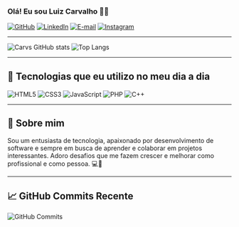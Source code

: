 ### Olá! Eu sou Luiz Carvalho 👋🏼

[![GitHub](https://img.shields.io/badge/GitHub-100000?style=for-the-badge&logo=github&logoColor=white)](https://github.com/luizcarvs)
[![LinkedIn](https://img.shields.io/badge/LinkedIn-0077B5?style=for-the-badge&logo=linkedin&logoColor=white)](https://www.linkedin.com/in/luizcarvs)
[![E-mail](https://img.shields.io/badge/Gmail-D14836?style=for-the-badge&logo=gmail&logoColor=white)](mailto:luizcarvalho0323@outlook.com)
[![Instagram](https://img.shields.io/badge/Instagram-E4405F?style=for-the-badge&logo=instagram&logoColor=white)](https://www.instagram.com/luizcarvs)

---

![Carvs GitHub stats](https://github-readme-stats.vercel.app/api?username=luizcarvs&show_icons=true&theme=dark)
![Top Langs](https://github-readme-stats.vercel.app/api/top-langs/?username=luizcarvs&layout=compact&theme=dark)

---

## 🚀 Tecnologias que eu utilizo no meu dia a dia

<div style="display: inline_block">
    <img align="center" alt="HTML5" src="https://img.shields.io/badge/HTML5-E34F26?style=for-the-badge&logo=html5&logoColor=white" />
    <img align="center" alt="CSS3" src="https://img.shields.io/badge/CSS3-1572B6?style=for-the-badge&logo=css3&logoColor=white" />
    <img align="center" alt="JavaScript" src="https://img.shields.io/badge/JavaScript-F7DF1E?style=for-the-badge&logo=javascript&logoColor=black" />
    <img align="center" alt="PHP" src="https://img.shields.io/badge/PHP-777BB4?style=for-the-badge&logo=php&logoColor=white" />
    <img align="center" alt="C++" src="https://img.shields.io/badge/C%2B%2B-00599C?style=for-the-badge&logo=c%2B%2B&logoColor=white" />
</div>

---

## 🌟 Sobre mim

Sou um entusiasta de tecnologia, apaixonado por desenvolvimento de software e sempre em busca de aprender e colaborar em projetos interessantes. Adoro desafios que me fazem crescer e melhorar como profissional e como pessoa. 💻🚀

---

## 📈 GitHub Commits Recente

![GitHub Commits](https://streak-stats.demolab.com?user=luizcarvs&theme=dark)
